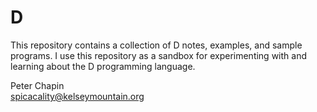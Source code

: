 # D

This repository contains a collection of D notes, examples, and sample programs. I use this
repository as a sandbox for experimenting with and learning about the D programming language. 

Peter Chapin  
spicacality@kelseymountain.org  
